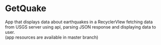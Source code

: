 # GetQuake
App that displays data about earthquakes in a RecyclerVIew fetching data from USGS server using  api, parsing JSON response and displaying data to user.  
(app resources are available in master branch)
